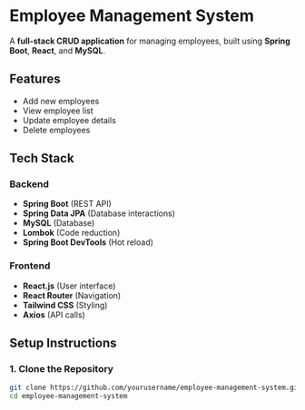 # Employee Management System

A **full-stack CRUD application** for managing employees, built using **Spring Boot**, **React**, and **MySQL**.

## Features
- Add new employees
- View employee list
- Update employee details
- Delete employees

## Tech Stack
### Backend
- **Spring Boot** (REST API)
- **Spring Data JPA** (Database interactions)
- **MySQL** (Database)
- **Lombok** (Code reduction)
- **Spring Boot DevTools** (Hot reload)

### Frontend
- **React.js** (User interface)
- **React Router** (Navigation)
- **Tailwind CSS** (Styling)
- **Axios** (API calls)

## Setup Instructions

### 1. Clone the Repository
```sh
git clone https://github.com/yourusername/employee-management-system.git
cd employee-management-system
